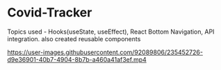 # Covid-Tracker
Topics used - Hooks(useState, useEffect), React Bottom Navigation, API integration. also created reusable components


https://user-images.githubusercontent.com/92089806/235452726-d9e36901-40b7-4904-8b7b-a460a41af3ef.mp4

